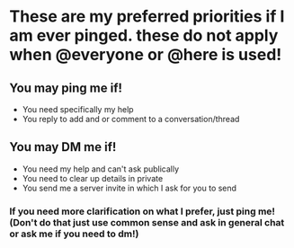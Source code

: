 # These are my preferred priorities if I am ever pinged. these do not apply when @everyone or @here is used!
## You may **ping** me if!
* You need specifically my help
* You reply to add and or comment to a conversation/thread
## You may **DM** me if!
* You need my help and can't ask publically
* You need to clear up details in private
* You send me a server invite in which I ask for you to send

### If you need more clarification on what I prefer, just ping me! (Don't do that just use common sense and ask in general chat or ask me if you need to dm!)
